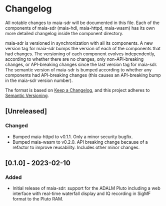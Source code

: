 # Changelog

All notable changes to maia-sdr will be documented in this file. Each of the
components of maia-sdr (maia-hdl, maia-httpd, maia-wasm) has its own more
detailed changelog inside the component directory.

maia-sdr is versioned in synchronization with all its components. A new version
tag for maia-sdr bumps the version of each of the components that had
changes. The versioning of each component evolves independently, according to
whether there are no changes, only non-API-breaking changes, or API-breaking
changes since the last version tag for maia-sdr. The semantic version of
maia-sdr is bumped according to whether any components had API-breaking changes
(this causes an API-breaking bump in the maia-sdr version number).

The format is based on [Keep a Changelog](https://keepachangelog.com/en/1.0.0/),
and this project adheres to [Semantic Versioning](https://semver.org/spec/v2.0.0.html).

## [Unreleased]

### Changed

- Bumped maia-httpd to v0.1.1. Only a minor security bugfix.
- Bumped maia-wasm to v0.2.0. API breaking change because of a refactor to improve
  reusability. Includes other minor changes.

## [0.1.0] - 2023-02-10

### Added

- Initial release of maia-sdr: support for the ADALM Pluto including a web
  interface with real-time waterfall display and IQ recording in SigMF format to
  the Pluto RAM.
